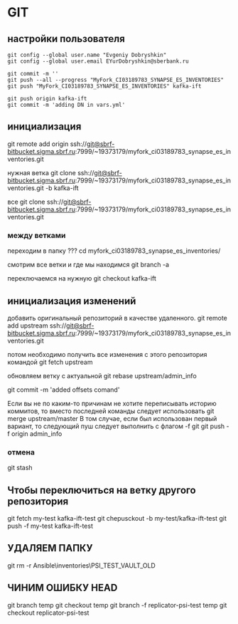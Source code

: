 # GIT

## настройки пользователя
```
git config --global user.name "Evgeniy Dobryshkin"
git config --global user.email EYurDobryshkin@sberbank.ru

git commit -m ''
git push --all --progress "MyFork_CI03189783_SYNAPSE_ES_INVENTORIES"
git push "MyFork_CI03189783_SYNAPSE_ES_INVENTORIES" kafka-ift

git push origin kafka-ift 
git commit -m 'adding DN in vars.yml'
```
## инициализация 

git remote add origin ssh://git@sbrf-bitbucket.sigma.sbrf.ru:7999/~19373179/myfork_ci03189783_synapse_es_inventories.git

нужная ветка
git clone ssh://git@sbrf-bitbucket.sigma.sbrf.ru:7999/~19373179/myfork_ci03189783_synapse_es_inventories.git -b kafka-ift

все
git clone ssh://git@sbrf-bitbucket.sigma.sbrf.ru:7999/~19373179/myfork_ci03189783_synapse_es_inventories.git  

### между ветками

переходим в папку ???
cd myfork_ci03189783_synapse_es_inventories/ 

смотрим все ветки и где мы находимся
git branch -a 

переключаемся на нужную
git checkout kafka-ift

## инициализация изменений 

добавить оригинальный репозиторий в качестве удаленного.
git remote add upstream ssh://git@sbrf-bitbucket.sigma.sbrf.ru:7999/~19373179/myfork_ci03189783_synapse_es_inventories.git

потом необходимо получить все изменения с этого репозитория командой 
git fetch upstream

обновляем ветку с актуальной
git rebase upstream/admin_info 


git commit -m 'added offsets comand'

Если вы не по каким-то причинам не хотите переписывать историю коммитов, то вместо последней команды следует использовать 
git merge upstream/master 
В том случае, если был использован первый вариант, то следующий пуш следует выполнить с флагом -f git
git push -f origin admin_info 

### отмена

git stash

## Чтобы переключиться на ветку другого репозитория
git fetch my-test kafka-ift-test
git chepusckout -b my-test/kafka-ift-test
git push -f my-test kafka-ift-test

## УДАЛЯЕМ ПАПКУ
git rm -r Ansible\inventories\PSI_TEST_VAULT_OLD
 
## ЧИНИМ ОШИБКУ HEAD
git branch temp
git checkout temp
git branch -f replicator-psi-test temp
git checkout replicator-psi-test
